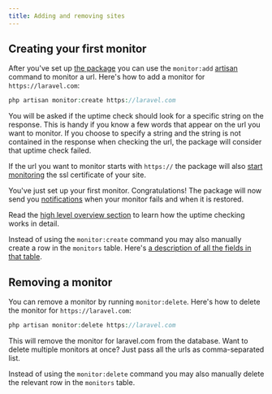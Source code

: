 ```yaml
---
title: Adding and removing sites
---
```


## Creating your first monitor

After you've set up [the package](https://docs.spatie.be/laravel-uptime-monitor/v1/installation-and-setup) you can use the `monitor:add` [artisan](https://laravel.com/docs/5.3/artisan) command to monitor a url. Here's how to add a monitor for `https://laravel.com`:

```php
php artisan monitor:create https://laravel.com
```

You will be asked if the uptime check should look for a specific string on the response. This is handy if you know a few words that appear on the url you want to monitor. If you choose to specify a string and the string is not contained in the response when checking the url, the package will consider that uptime check failed.

If the url you want to monitor starts with `https://` the package will also [start monitoring](https://docs.spatie.be/laravel-uptime-monitor/v1/monitoring-ssl-certificates/getting-started) the ssl certificate of your site.

You've just set up your first monitor. Congratulations! The package will now send you [notifications](https://docs.spatie.be/laravel-uptime-monitor/v1/monitoring-uptime/notifications) when your monitor fails and when it is restored.
 
Read the [high level overview section](https://docs.spatie.be/laravel-uptime-monitor/v1/high-level-overview) to learn how the uptime checking works in detail.

Instead of using the `monitor:create` command you may also manually create a row in the `monitors` table. Here's [a description of all the fields in that table](https://docs.spatie.be/laravel-uptime-monitor/v1/advanced-usage/manually-modifying-monitors).
 
 ## Removing a monitor
 
 You can remove a monitor by running `monitor:delete`. Here's how to delete the monitor for `https://laravel.com`:
 
 ```php
 php artisan monitor:delete https://laravel.com
 ```
 
This will remove the monitor for laravel.com from the database. Want to delete multiple monitors at once? Just pass all the urls as comma-separated list.

Instead of using the `monitor:delete` command you may also manually delete the relevant row in the `monitors` table.
